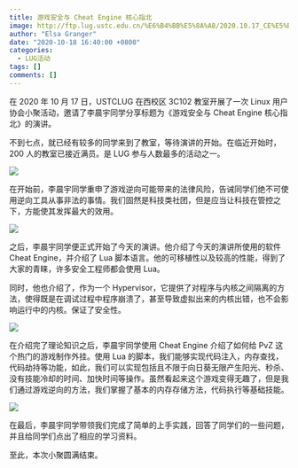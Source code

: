 ```yaml
---
title: 游戏安全与 Cheat Engine 核心指北
image: http://ftp.lug.ustc.edu.cn/%E6%B4%BB%E5%8A%A8/2020.10.17_CE%E5%B0%8F%E8%81%9A/Photos/_DSC1326.JPG
author: "Elsa Granger"
date: "2020-10-18 16:40:00 +0800"
categories:
  - LUG活动
tags: []
comments: []
---
```


在 2020 年 10 月 17 日，USTCLUG 在西校区 3C102 教室开展了一次 Linux 用户协会小聚活动，邀请了李晨宇同学分享标题为《游戏安全与 Cheat Engine 核心指北》的演讲。

不到七点，就已经有较多的同学来到了教室，等待演讲的开始。在临近开始时，200 人的教室已接近满员。是 LUG 参与人数最多的活动之一。

![](http://ftp.lug.ustc.edu.cn/%E6%B4%BB%E5%8A%A8/2020.10.17_CE%E5%B0%8F%E8%81%9A/Photos/_DSC1336.JPG)

在开始前，李晨宇同学重申了游戏逆向可能带来的法律风险，告诫同学们绝不可使用逆向工具从事非法的事情。我们固然是科技类社团，但是应当让科技在管控之下，方能使其发挥最大的效用。

![](http://ftp.lug.ustc.edu.cn/%E6%B4%BB%E5%8A%A8/2020.10.17_CE%E5%B0%8F%E8%81%9A/Photos/_DSC1310_NEW.JPG)

之后，李晨宇同学便正式开始了今天的演讲。他介绍了今天的演讲所使用的软件 Cheat Engine，并介绍了 Lua 脚本语言。他的可移植性以及较高的性能，得到了大家的青睐，许多安全工程师都会使用 Lua。

同时，他也介绍了，作为一个 Hypervisor，它提供了对程序与内核之间隔离的方法，使得既是在调试过程中程序崩溃了，甚至导致虚拟出来的内核出错，也不会影响运行中的内核。保证了安全性。

![](http://ftp.lug.ustc.edu.cn/%E6%B4%BB%E5%8A%A8/2020.10.17_CE%E5%B0%8F%E8%81%9A/Photos/_DSC1363_NEW.JPG)

在介绍完了理论知识之后，李晨宇同学使用 Cheat Engine 介绍了如何给 PvZ 这个热门的游戏制作外挂。使用 Lua 的脚本，我们能够实现代码注入，内存查找，代码劫持等功能，如此，我们可以实现包括且不限于向日葵无限产生阳光、秒杀、没有技能冷却的时间、加快时间等操作。虽然看起来这个游戏变得无趣了，但是我们通过游戏逆向的方法，我们掌握了基本的内存存储方法，代码执行等基础技能。

![](http://ftp.lug.ustc.edu.cn/%E6%B4%BB%E5%8A%A8/2020.10.17_CE%E5%B0%8F%E8%81%9A/Photos/_DSC1344_NEW.JPG)

在最后，李晨宇同学带领我们完成了简单的上手实践，回答了同学们的一些问题，并且给同学们点出了相应的学习资料。

至此，本次小聚圆满结束。
